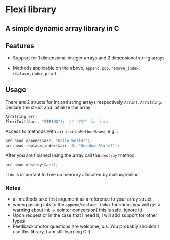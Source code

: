 # Flexi library
A simple dynamic array library in C
---

## Features

- Support for 1 dimensional integer arrays and 2 dimensional string arrays

- Methods applicable on the above, ``append``, ``pop``, ``remove_index``, ``replace_index``,
  ``print``

## Usage

There are 2 structs for int and string arrays respectively ``ArrInt``, ``ArrString``.
Declare the struct and initialize the array:
```C
ArrString arr;
FlexiInit(&arr, "STRING");  // "INT" for ints
```
Access to methods with ``arr.head.<MethodName>``, e.g. :
```C
arr.head.append(&arr, "Hello World!");
arr.head.replace_index(&arr, 0, "Goodbye World!");
```
After you are finished using the array call the ``destroy`` method:
```C
arr.head.destroy(&arr);
```
This is important to free up memory allocated by malloc/realloc.

### Notes

- all methods take first argument as a reference to your array struct
- when passing ints to the ``append``/``replace_index`` functions you will get a
warning about int -> pointer conversion( this is safe, ignore it)
- Upon request or in the case that I need it, I will add support for other types
- Feedback and/or questions are welcome, p.s. You probably shouldn't use this
library, I am still learning C :).
